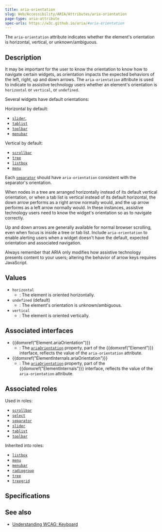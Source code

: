 ```yaml
---
title: aria-orientation
slug: Web/Accessibility/ARIA/Attributes/aria-orientation
page-type: aria-attribute
spec-urls: https://w3c.github.io/aria/#aria-orientation
---
```




The `aria-orientation` attribute indicates whether the element's orientation is horizontal, vertical, or unknown/ambiguous.

## Description

It may be important for the user to know the orientation to know how to navigate certain widgets, as orientation impacts the expected behaviors of the left, right, up and down arrows. The `aria-orientation` attribute is used to indicate to assistive technology users whether an element's orientation is `horizontal` or `vertical`, or `undefined`.

Several widgets have default orientations:

Horizontal by default:

- [`slider`](/Web/Accessibility/ARIA/Roles/slider_role),
- [`tablist`](/Web/Accessibility/ARIA/Roles/tablist_role)
- [`toolbar`](/Web/Accessibility/ARIA/Roles/toolbar_role)
- [`menubar`](/Web/Accessibility/ARIA/Roles/menubar_role)

Vertical by default:

- [`scrollbar`](/Web/Accessibility/ARIA/Roles/scrollbar_role)
- [`tree`](/Web/Accessibility/ARIA/Roles/tree_role)
- [`listbox`](/Web/Accessibility/ARIA/Roles/listbox_role)
- [`menu`](/Web/Accessibility/ARIA/Roles/menu_role)

Each [`separator`](/Web/Accessibility/ARIA/Roles/separator_role) should have `aria-orientation` consistent with the separator's orientation.

When nodes in a tree are arranged horizontally instead of its default vertical orientation, or when a tab list is vertical instead of its default horizontal, the down arrow performs as a right arrow normally would, and the up arrow performs as a left arrow normally would. In these instances, assistive technology users need to know the widget's orientation so as to navigate correctly.

Up and down arrows are generally available for normal browser scrolling, even when focus is inside a tree or tab list. Include `aria-orientation` to enable alerting users when a widget doesn't have the default, expected orientation and associated navigation.

Always remember that ARIA only modifies how assistive technology presents content to your users; altering the behavior of arrow keys requires JavaScript.

## Values

- `horizontal`
  - : The element is oriented horizontally.
- `undefined` (default)
  - : The element's orientation is unknown/ambiguous.
- `vertical`
  - : The element is oriented vertically.

## Associated interfaces

- {{domxref("Element.ariaOrientation")}}
  - : The [`ariaOrientation`](/Web/API/Element/ariaOrientation) property, part of the {{domxref("Element")}} interface, reflects the value of the `aria-orientation` attribute.
- {{domxref("ElementInternals.ariaOrientation")}}
  - : The [`ariaOrientation`](/Web/API/ElementInternals/ariaOrientation) property, part of the {{domxref("ElementInternals")}} interface, reflects the value of the `aria-orientation` attribute.

## Associated roles

Used in roles:

- [`scrollbar`](/Web/Accessibility/ARIA/Roles/scrollbar_role)
- [`select`](/Web/Accessibility/ARIA/Roles/select_role)
- [`separator`](/Web/Accessibility/ARIA/Roles/separator_role)
- [`slider`](/Web/Accessibility/ARIA/Roles/slider_role)
- [`tablist`](/Web/Accessibility/ARIA/Roles/tablist_role)
- [`toolbar`](/Web/Accessibility/ARIA/Roles/toolbar_role)

Inherited into roles:

- [`listbox`](/Web/Accessibility/ARIA/Roles/listbox_role)
- [`menu`](/Web/Accessibility/ARIA/Roles/menu_role)
- [`menubar`](/Web/Accessibility/ARIA/Roles/menubar_role)
- [`radiogroup`](/Web/Accessibility/ARIA/Roles/radiogroup_role)
- [`tree`](/Web/Accessibility/ARIA/Roles/tree_role)
- [`treegrid`](/Web/Accessibility/ARIA/Roles/treegrid_role)

## Specifications



## See also

- [Understanding WCAG: Keyboard](/Web/Accessibility/Understanding_WCAG/Keyboard)

